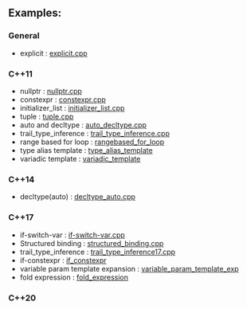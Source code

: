## Examples:

### General
* explicit                  : [explicit.cpp](./c++/explicit.cpp)

### C++11   
* nullptr                   : [nullptr.cpp](./c++11/nullptr.cpp)
* constexpr                 : [constexpr.cpp](./c++11/constexpr.cpp)
* initializer_list          : [initializer_list.cpp](./c++11/initializer_list.cpp)
* tuple                     : [tuple.cpp](./c++11/tuple.cpp)
* auto and decltype         : [auto_decltype.cpp](./c++11/auto_decltype.cpp)
* trail_type_inference      : [trail_type_inference.cpp](./c++11/trail_type_inference.cpp)
* range based for loop      : [rangebased_for_loop](./c++11/rangebased_for_loop.cpp)
* type alias template       : [type_alias_template](./c++11/type_alias_template.cpp)
* variadic template         : [variadic_template](./c++11/variadic_template.cpp)

### C++14   
* decltype(auto)            : [decltype_auto.cpp](./c++14/decltype_auto.cpp)

### C++17   

* if-switch-var             : [if-switch-var.cpp](./c++17/if-switch-var.cpp)       
* Structured binding        : [structured_binding.cpp](./c++17/structured_binding.cpp)
* trail_type_inference      : [trail_type_inference17.cpp](./c++17/trail_type_inference17.cpp)
* if-constexpr              : [if_constexpr](./c++17/if_constexpr.cpp)
* variable param template 
                expansion   : [variable_param_template_exp](./c++17/variable_param_template_exp.cpp)
* fold expression           : [fold_expression](./c++17/fold_expression.cpp)


### C++20
